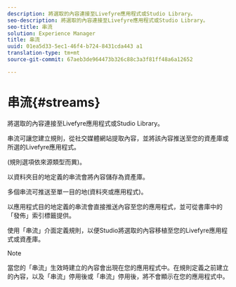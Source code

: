 ```yaml
---
description: 將選取的內容連接至Livefyre應用程式或Studio Library。
seo-description: 將選取的內容連接至Livefyre應用程式或Studio Library。
seo-title: 串流
solution: Experience Manager
title: 串流
uuid: 01ea5d33-5ec1-46f4-b724-8431cda443 a1
translation-type: tm+mt
source-git-commit: 67aeb3de964473b326c88c3a3f81ff48a6a12652

---
```



# 串流{#streams}

將選取的內容連接至Livefyre應用程式或Studio Library。

串流可讓您建立規則，從社交媒體網站提取內容，並將該內容推送至您的資產庫或所選的Livefyre應用程式。

(規則選項依來源類型而異)。

以資料夾目的地定義的串流會將內容儲存為資產庫。

多個串流可推送至單一目的地(資料夾或應用程式)。

以應用程式目的地定義的串流會直接推送內容至您的應用程式，並可從書庫中的「發佈」索引標籤提供。

使用「串流」介面定義規則，以便Studio將選取的內容移植至您的Livefyre應用程式或資產庫。

>[!NOTE]
>
>當您的「串流」生效時建立的內容會出現在您的應用程式中。在規則定義之前建立的內容，以及「串流」停用後或「串流」停用後，將不會顯示在您的應用程式中。

